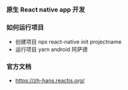 ### 原生 React native app 开发

### 如何运行项目

- 创建项目 npx react-native init projectname
- 运行项目 yarn android 阿萨德

### 官方文档

- https://zh-hans.reactjs.org/
